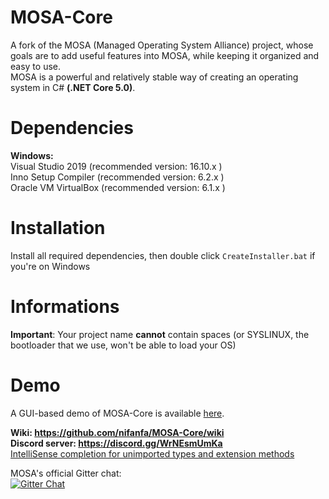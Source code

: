 # MOSA-Core
A fork of the MOSA (Managed Operating System Alliance) project, whose goals are to add useful features into MOSA, while keeping it organized and easy to use.<br/>
MOSA is a powerful and relatively stable way of creating an operating system in C# **(.NET Core 5.0)**.

# Dependencies
**Windows:**
<br/>
Visual Studio 2019 (recommended version: 16.10.x )<br/>
Inno Setup Compiler (recommended version: 6.2.x )<br/>
Oracle VM VirtualBox (recommended version: 6.1.x )<br/>

# Installation
Install all required dependencies, then double click ``CreateInstaller.bat`` if you're on Windows

# Informations
**Important**: Your project name **cannot** contain spaces (or SYSLINUX, the bootloader that we use, won't be able to load your OS)

# Demo
A GUI-based demo of MOSA-Core is available [here](https://github.com/nifanfa/MOSA-GUI-Sample).

**Wiki: https://github.com/nifanfa/MOSA-Core/wiki<br/>**
**Discord server: https://discord.gg/WrNEsmUmKa<br/>**
[IntelliSense completion for unimported types and extension methods](https://docs.microsoft.com/en-us/visualstudio/ide/reference/intellisense-completion-unimported-types-extension-methods?view=vs-2019)<br/>

MOSA's official Gitter chat:<br/>
[![Gitter Chat][gitter-image]][gitter-chat]

[gitter-image]: https://img.shields.io/badge/gitter-join%20chat%20-blue.svg
[gitter2-image]: https://badges.gitter.im/Join%20Chat.svg
[gitter-chat]: https://gitter.im/mosa/MOSA-Project
